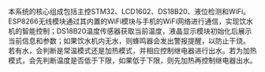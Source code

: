 本系统的核心组成包括主控STM32、LCD1602、DS18B20、液位检测和WiFi。
ESP8266无线模块通过其内置的WiFi模块与手机的WiFi网络进行通信，实现饮水机的智能控制；DS18B20温度传感器获取当前温度，液晶显示模块初始化后展示当前信息和参数；如果饮水机内无水，则蜂鸣器会发出警报提醒，以防止干烧。
若有水，会判断是常温模式还是加热模式，并相应控制继电器进行出水。若为加热模式，会先判断温度是否低于下限，如果低于下限，则先加热再控制继电器出水。
